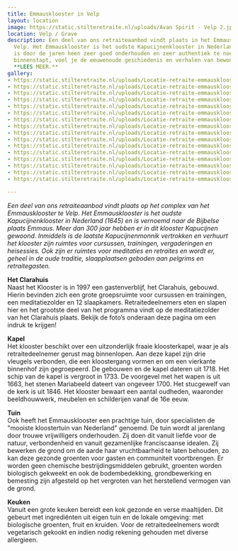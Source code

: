 ```yaml
---
title: Emmausklooster in Velp
layout: location
image: https://static.stilteretraite.nl/uploads/Avan Spirit - Velp 2.jpg
location: Velp / Grave
description: Een deel van ons retraiteaanbod vindt plaats in het Emmausklooster te
  Velp. Het Emmausklooster is het oudste Kapucijnenklooster in Nederland (1645) en
  is door de jaren heen zeer goed onderhouden en zeer authentiek te noemen. Als je
  binnenstapt, voel je de eeuwenoude geschiedenis en verhalen van bewoners en gasten.
  **LEES MEER.**
gallery:
- https://static.stilteretraite.nl/uploads/Locatie-retraite-emmausklooster-4.jpg
- https://static.stilteretraite.nl/uploads/Locatie-retraite-emmausklooster-12.jpg
- https://static.stilteretraite.nl/uploads/Locatie-retraite-emmausklooster-2.jpg
- https://static.stilteretraite.nl/uploads/Locatie-retraite-emmausklooster-3.jpg
- https://static.stilteretraite.nl/uploads/Locatie-retraite-emmausklooster-1.jpg
- https://static.stilteretraite.nl/uploads/Locatie-retraite-emmausklooster-8.jpg
- https://static.stilteretraite.nl/uploads/Locatie-retraite-emmausklooster-15.jpg
- https://static.stilteretraite.nl/uploads/Locatie-retraite-emmausklooster-16.jpg
- https://static.stilteretraite.nl/uploads/Locatie-retraite-emmausklooster-5.jpg
- https://static.stilteretraite.nl/uploads/Locatie-retraite-emmausklooster-6.jpg
- https://static.stilteretraite.nl/uploads/Locatie-retraite-emmausklooster-14.jpg
- https://static.stilteretraite.nl/uploads/Locatie-retraite-emmausklooster-13.jpg
- https://static.stilteretraite.nl/uploads/Locatie-retraite-emmausklooster-11.jpg
- https://static.stilteretraite.nl/uploads/Locatie-retraite-emmausklooster-10.jpg
- https://static.stilteretraite.nl/uploads/Locatie-retraite-emmausklooster-9.jpg
- https://static.stilteretraite.nl/uploads/Locatie-retraite-emmausklooster-7.jpg

---
```

_Een deel van ons retraiteaanbod vindt plaats op het complex van het Emmausklooster te Velp. Het Emmausklooster is het oudste Kapucijnenklooster in Nederland (1645) en is vernoemd naar de Bijbelse plaats Emmaus. Meer dan 300 jaar hebben er in dit klooster Kapucijnen gewoond. Inmiddels is de laatste Kapucijnenmonnik vertrokken en verhuurt het klooster zijn ruimtes voor cursussen, trainingen, vergaderingen en heisessies. Ook zijn er ruimtes voor meditaties en retraites en wordt er, geheel in de oude traditie, slaapplaatsen geboden aan pelgrims en retraitegasten._

**Het Clarahuis**  
Naast het Klooster is in 1997 een gastenverblijf, het Clarahuis, gebouwd. Hierin bevinden zich een grote groepsruimte voor cursussen en trainingen, een meditatiezolder en 12 slaapkamers. Retraitedeelnemers eten en slapen hier en het grootste deel van het programma vindt op de meditatiezolder van het Clarahuis plaats. Bekijk de foto’s onderaan deze pagina om een indruk te krijgen!

**Kapel**  
Het klooster beschikt over een uitzonderlijk fraaie kloosterkapel, waar je als retraitedeelnemer gerust mag binnenlopen. Aan deze kapel zijn drie vleugels verbonden, die een kloostergang vormen en om een vierkante binnenhof zijn gegroepeerd. De gebouwen en de kapel dateren uit 1718. Het schip van de kapel is vergroot in 1733. De voorgevel met het wapen is uit 1663, het stenen Mariabeeld dateert van ongeveer 1700. Het stucgewelf van de kerk is uit 1846. Het klooster bewaart een aantal oudheden, waaronder beeldhouwwerk, meubelen en schilderijen vanaf de 16e eeuw.

**Tuin**  
Ook heeft het Emmausklooster een prachtige tuin, door specialisten de "mooiste kloostertuin van Nederland" genoemd. De tuin wordt al jarenlang door trouwe vrijwilligers onderhouden. Zij doen dit vanuit liefde voor de natuur, verbondenheid en vanuit gezamenlijke franciscaanse idealen. Zij bewerken de grond om de aarde haar vruchtbaarheid te laten behouden, zo kan deze gezonde groenten voor gasten en communiteit voortbrengen. Er worden geen chemische bestrijdingsmiddelen gebruikt, groenten worden biologisch gekweekt en ook de bodembedekking, grondbewerking en bemesting zijn afgesteld op het vergroten van het herstellend vermogen van de grond.

**Keuken**  
Vanuit een grote keuken bereidt een kok gezonde en verse maaltijden. Dit gebeurt met ingrediënten uit eigen tuin en de lokale omgeving: met biologische groenten, fruit en kruiden. Voor de retraitedeelnemers wordt vegetarisch gekookt en indien nodig rekening gehouden met diverse allergieen.